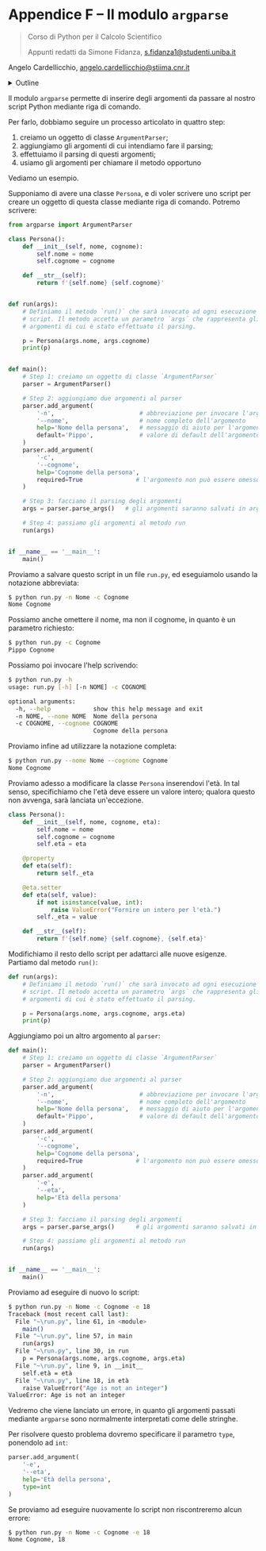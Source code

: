 # Appendice F – Il modulo `argparse`

> Corso di Python per il Calcolo Scientifico
>
> Appunti redatti da Simone Fidanza, s.fidanza1@studenti.uniba.it

Angelo Cardellicchio, angelo.cardellicchio@stiima.cnr.it

<details>
    <summary>Outline</summary>

<a name="top"></a>

<!-- TOC -->

1. [Appendice F – Il modulo `argparse`](#appendice-f--il-modulo-argparse)

<!-- /TOC -->

</details>

Il modulo `argparse` permette di inserire degli argomenti da passare al nostro
script Python mediante riga di comando.

Per farlo, dobbiamo seguire un processo articolato in quattro step:

1. creiamo un oggetto di classe `ArgumentParser`;
2. aggiungiamo gli argomenti di cui intendiamo fare il parsing;
3. effettuiamo il parsing di questi argomenti;
4. usiamo gli argomenti per chiamare il metodo opportuno

Vediamo un esempio.

Supponiamo di avere una classe `Persona`, e di voler scrivere uno script per
creare un oggetto di questa classe mediante riga di comando. Potremo scrivere:

```py
from argparse import ArgumentParser

class Persona():
    def __init__(self, nome, cognome):
        self.nome = nome
        self.cognome = cognome

    def __str__(self):
        return f'{self.nome} {self.cognome}'


def run(args):
    # Definiamo il metodo `run()` che sarà invocato ad ogni esecuzione dello
    # script. Il metodo accetta un parametro `args` che rappresenta gli
    # argomenti di cui è stato effettuato il parsing.

    p = Persona(args.nome, args.cognome)
    print(p)


def main():
    # Step 1: creiamo un oggetto di classe `ArgumentParser`
    parser = ArgumentParser()

    # Step 2: aggiungiamo due argomenti al parser
    parser.add_argument(
        '-n',                        # abbreviazione per invocare l'argomento
        '--nome',                    # nome completo dell'argomento
        help='Nome della persona',   # messaggio di aiuto per l'argomento
        default='Pippo',             # valore di default dell'argomento
    )
    parser.add_argument(
        '-c',
        '--cognome',
        help='Cognome della persona',
        required=True               # l'argomento non può essere omesso
    )

    # Step 3: facciamo il parsing degli argomenti
    args = parser.parse_args()   # gli argomenti saranno salvati in args

    # Step 4: passiamo gli argomenti al metodo run
    run(args)


if __name__ == '__main__':
    main()
```

Proviamo a salvare questo script in un file `run.py`, ed eseguiamolo usando la
notazione abbreviata:

```sh
$ python run.py -n Nome -c Cognome
Nome Cognome
```

Possiamo anche omettere il nome, ma non il cognome, in quanto è un parametro
richiesto:

```sh
$ python run.py -c Cognome
Pippo Cognome
```

Possiamo poi invocare l'help scrivendo:

```sh
$ python run.py -h
usage: run.py [-h] [-n NOME] -c COGNOME

optional arguments:
  -h, --help            show this help message and exit
  -n NOME, --nome NOME  Nome della persona
  -c COGNOME, --cognome COGNOME
                        Cognome della persona
```

Proviamo infine ad utilizzare la notazione completa:

```sh
$ python run.py --nome Nome --cognome Cognome
Nome Cognome
```

Proviamo adesso a modificare la classe `Persona` inserendovi l'età. In tal
senso, specifichiamo che l'età deve essere un valore intero; qualora questo non
avvenga, sarà lanciata un'eccezione.

```py
class Persona():
    def __init__(self, nome, cognome, eta):
        self.nome = nome
        self.cognome = cognome
        self.eta = eta

    @property
    def eta(self):
        return self._eta

    @eta.setter
    def eta(self, value):
        if not isinstance(value, int):
            raise ValueError("Fornire un intero per l'età.")
        self._eta = value

    def __str__(self):
        return f'{self.nome} {self.cognome}, {self.eta}'
```

Modifichiamo il resto dello script per adattarci alle nuove esigenze. Partiamo
dal metodo `run()`:

```python
def run(args):
    # Definiamo il metodo `run()` che sarà invocato ad ogni esecuzione dello
    # script. Il metodo accetta un parametro `args` che rappresenta gli
    # argomenti di cui è stato effettuato il parsing.

    p = Persona(args.nome, args.cognome, args.eta)
    print(p)
```

Aggiungiamo poi un altro argomento al `parser`:

```python
def main():
    # Step 1: creiamo un oggetto di classe `ArgumentParser`
    parser = ArgumentParser()

    # Step 2: aggiungiamo due argomenti al parser
    parser.add_argument(
        '-n',                        # abbreviazione per invocare l'argomento
        '--nome',                    # nome completo dell'argomento
        help='Nome della persona',   # messaggio di aiuto per l'argomento
        default='Pippo',             # valore di default dell'argomento
    )
    parser.add_argument(
        '-c',
        '--cognome',
        help='Cognome della persona',
        required=True               # l'argomento non può essere omesso
    )
    parser.add_argument(
        '-e',
        '--eta',
        help='Età della persona'
    )

    # Step 3: facciamo il parsing degli argomenti
    args = parser.parse_args()      # gli argomenti saranno salvati in args

    # Step 4: passiamo gli argomenti al metodo run
    run(args)


if __name__ == '__main__':
    main()
```

Proviamo ad eseguire di nuovo lo script:

```sh
$ python run.py -n Nome -c Cognome -e 18
Traceback (most recent call last):
  File "~\run.py", line 61, in <module>
    main()
  File "~\run.py", line 57, in main
    run(args)
  File "~\run.py", line 30, in run
    p = Persona(args.nome, args.cognome, args.eta)
  File "~\run.py", line 9, in __init__
    self.età = età
  File "~\run.py", line 18, in età
    raise ValueError("Age is not an integer")
ValueError: Age is not an integer
```

Vedremo che viene lanciato un errore, in quanto gli argomenti passati mediante
`argparse` sono normalmente interpretati come delle stringhe.

Per risolvere questo problema dovremo specificare il parametro `type`,
ponendolo ad `int`:

```python
parser.add_argument(
    '-e',
    '--eta',
    help='Età della persona',
    type=int
)
```

Se proviamo ad eseguire nuovamente lo script non riscontreremo alcun errore:

```sh
$ python run.py -n Nome -c Cognome -e 18
Nome Cognome, 18
```
